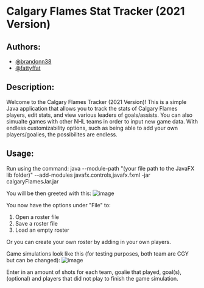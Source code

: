 # Calgary Flames Stat Tracker (2021 Version)

## Authors:
- [@brandonn38](https://github.com/brandonn3883)
- [@fattyffat](https://github.com/Fattyffat)

## Description:
Welcome to the Calgary Flames Tracker (2021 Version)!
This is a simple Java application that allows you to track the stats of Calgary Flames players, edit stats, and view various leaders of goals/assists. You can also simualte games with other NHL teams in order to input new game data. With endless customizability options, such as being able to add your own players/goalies, the possibilites are endless.

## Usage:
Run using the command:
java --module-path "(your file path to the JavaFX lib folder)" --add-modules javafx.controls,javafx.fxml -jar calgaryFlamesJar.jar

You will be then greeted with this:
![image](https://github.com/user-attachments/assets/96f55c02-0cf0-4070-880e-346b1ba742f8)

You now have the options under "File" to:
1. Open a roster file
2. Save a roster file
3. Load an empty roster

Or you can create your own roster by adding in your own players.

Game simulations look like this (for testing purposes, both team are CGY but can be changed):
![image](https://github.com/user-attachments/assets/d860f5f8-7536-4727-891c-00d6969ff12e)

Enter in an amount of shots for each team, goalie that played, goal(s), (optional) and players that did not play to finish the game simulation.
